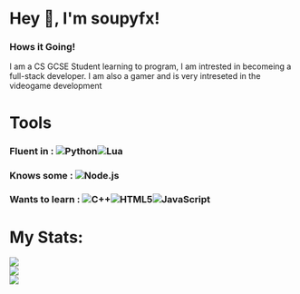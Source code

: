 # Hey 👋, I'm soupyfx!
### Hows it Going!
I am a CS GCSE Student learning to program, I am intrested in becomeing a full-stack developer. I am also a gamer and is very intreseted in the videogame development
# Tools
### Fluent in : ![Python](https://img.shields.io/badge/python-3670A0?style=for-the-badge&logo=python&logoColor=ffdd54)![Lua](https://img.shields.io/badge/lua-%232C2D72.svg?style=for-the-badge&logo=lua&logoColor=white)
### Knows some : ![Node.js ](https://img.shields.io/badge/node.js-6DA55F?logo=node.js&logoColor=white&style=for-the-badge)
### Wants to learn : ![C++](https://img.shields.io/badge/c++-%2300599C.svg?logo=c%2B%2B&logoColor=white&style=for-the-badge)![HTML5](https://img.shields.io/badge/html5-%23E34F26.svg?logo=html5&logoColor=white&style=for-the-badge)![JavaScript](https://img.shields.io/badge/javascript-%23323330.svg?style=for-the-badge&logo=javascript&logoColor=%23F7DF1E)
# My Stats:
![](https://github-readme-stats.vercel.app/api?username=SoupyFX&theme=dark&hide_border=true&include_all_commits=false&count_private=true)<br/>
![](https://github-readme-streak-stats.herokuapp.com/?user=SoupyFX&theme=dark&hide_border=true)<br/>
![](https://github-readme-stats.vercel.app/api/top-langs/?username=SoupyFX&theme=dark&hide_border=true&include_all_commits=false&count_private=true&layout=compact)

